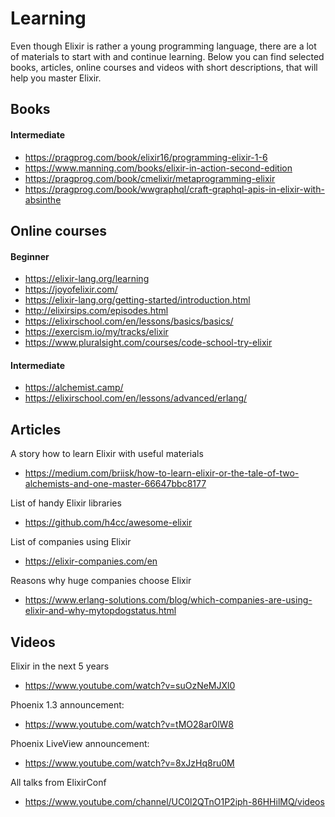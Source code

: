 # Learning

Even though Elixir is rather a young programming language, there are a lot of materials to start with and continue learning. Below you can find selected books, articles, online courses and videos with short descriptions, that will help you master Elixir.

## Books

#### Intermediate

- https://pragprog.com/book/elixir16/programming-elixir-1-6
- https://www.manning.com/books/elixir-in-action-second-edition
- https://pragprog.com/book/cmelixir/metaprogramming-elixir
- https://pragprog.com/book/wwgraphql/craft-graphql-apis-in-elixir-with-absinthe

## Online courses

#### Beginner

- https://elixir-lang.org/learning
- https://joyofelixir.com/
- https://elixir-lang.org/getting-started/introduction.html
- http://elixirsips.com/episodes.html
- https://elixirschool.com/en/lessons/basics/basics/
- https://exercism.io/my/tracks/elixir
- https://www.pluralsight.com/courses/code-school-try-elixir

#### Intermediate

- https://alchemist.camp/
- https://elixirschool.com/en/lessons/advanced/erlang/

## Articles

A story how to learn Elixir with useful materials
- https://medium.com/briisk/how-to-learn-elixir-or-the-tale-of-two-alchemists-and-one-master-66647bbc8177

List of handy Elixir libraries
- https://github.com/h4cc/awesome-elixir

List of companies using Elixir
- https://elixir-companies.com/en

Reasons why huge companies choose Elixir
- https://www.erlang-solutions.com/blog/which-companies-are-using-elixir-and-why-mytopdogstatus.html

## Videos

Elixir in the next 5 years
- https://www.youtube.com/watch?v=suOzNeMJXl0

Phoenix 1.3 announcement:
- https://www.youtube.com/watch?v=tMO28ar0lW8

Phoenix LiveView announcement:
- https://www.youtube.com/watch?v=8xJzHq8ru0M

All talks from ElixirConf
- https://www.youtube.com/channel/UC0l2QTnO1P2iph-86HHilMQ/videos
